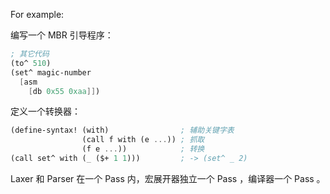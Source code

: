 For example:

编写一个 MBR 引导程序：
```scheme
; 其它代码
(to^ 510)
(set^ magic-number
  [asm
    [db 0x55 0xaa]])
```

定义一个转换器：
```scheme
(define-syntax! (with)                ; 辅助关键字表
                (call f with (e ...)) ; 抓取
                (f e ...))            ; 转换
(call set^ with (_ ($+ 1 1)))         ; -> (set^ _ 2)
```

Laxer 和 Parser 在一个 Pass 内，宏展开器独立一个 Pass ，编译器一个 Pass 。
